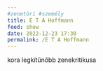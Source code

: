 ```yaml
---
#zenetöri #személy
title: E T A Hoffmann
feed: show
date: 2022-12-23 17:30
permalink: /E T A Hoffmann
---
```


kora legkítűnőbb zenekritikusa